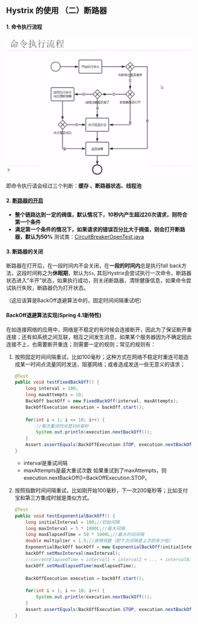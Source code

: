 ## Hystrix 的使用 （二）断路器

#### 1. 命令执行流程

![命令执行流程](./attachement/command-process-flow.png)

即命令执行请会经过三个判断：**缓存 、断路器状态、线程池**

#### 2. [断路器的开启](https://github.com/Netflix/Hystrix/wiki/Configuration#circuit-breaker)

* **整个链路达到一定的阀值，默认情况下，10秒内产生超过20次请求，则符合第一个条件**
* **满足第一个条件的情况下，如果请求的错误百分比大于阀值，则会打开断路器，默认为50%**
  测试类：[CircuitBreakerOpenTest.java](./src/main/java/org/orh/spring/cloud/ch206/CircuitBreakerOpenTest.java)

#### 3. 断路器的关闭

断路器在打开后，在一段时间内不会关闭，在**一段的时间内**总是执行fall back方法，这段时间称之为**休眠期**，默认为`5s`, 其后Hystrix会尝试执行一次命令，断路器状态进入“半开”状态，如果执行成功，则关闭断路器，清除健康信息，如果命令尝试执行失败，断路器仍为打开状态。

（这应该算是BackOff退避算法中的，固定时间间隔重试吧）

#### **BackOff退避算法实现(Spring 4.1新特性)**

在如连接网络的应用中，网络是不稳定的有时候会连接断开，因此为了保证断开重连接；还有如系统之间互联，相互之间发生消息，如果某个服务器因为不确定因此连接不上，也需要断开重连；则需要一定的规则；常见的规则有：

1. 按照固定时间间隔重试，比如100毫秒；这种方式在网络不稳定时重连可能造成某一时间点流量同时发送，阻塞网络；或者造成发送一些无意义的请求；

   ```java
   @Test  
   public void testFixedBackOff() {  
       long interval = 100;  
       long maxAttempts = 10;  
       BackOff backOff = new FixedBackOff(interval, maxAttempts);  
       BackOffExecution execution = backOff.start();  
     
       for(int i = 1; i <= 10; i++) {  
           //每次重试时间是100毫秒  
           System.out.println(execution.nextBackOff());  
       }  
       Assert.assertEquals(BackOffExecution.STOP, execution.nextBackOff());  
   }  
   ```

   * interval是重试间隔
   * maxAttempts是最大重试次数
     如果重试到了maxAttempts，则execution.nextBackOff()=BackOffExecution.STOP。

2. 按照指数时间间隔重试，比如刚开始100毫秒，下一次200毫秒等；比如支付宝和第三方集成时就是类似方式。

   ```java
   @Test  
   public void testExponentialBackOff() {  
       long initialInterval = 100;//初始间隔  
       long maxInterval = 5 * 1000L;//最大间隔  
       long maxElapsedTime = 50 * 1000L;//最大时间间隔  
       double multiplier = 1.5;//递增倍数（即下次间隔是上次的多少倍）  
       ExponentialBackOff backOff = new ExponentialBackOff(initialInterval, multiplier);  
       backOff.setMaxInterval(maxInterval);  
       //currentElapsedTime = interval1 + interval2 + ... + intervalN;  
       backOff.setMaxElapsedTime(maxElapsedTime);  
     
       BackOffExecution execution = backOff.start();  
     
       for(int i = 1; i <= 18; i++) {  
           System.out.println(execution.nextBackOff());  
       }  
       Assert.assertEquals(BackOffExecution.STOP, execution.nextBackOff());  
   }  
   ```

   ​

